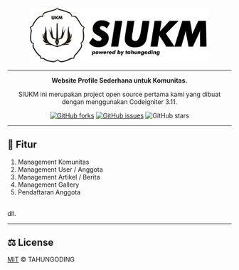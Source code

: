 <p align="center">
    <img src="./assets/data/.github/siukm_logo.png?raw=true" width="80% alt="SIUKM Logo"/>
</p>

---

<p align="center"><b>Website Profile Sederhana untuk Komunitas.</b></p>

<p align="center">SIUKM ini merupakan project open source pertama kami yang dibuat dengan menggunakan Codeigniter 3.11.</p>

<p align="center">
   <a href="https://github.com/tahungoding/siukm/network"><img src="https://img.shields.io/github/forks/tahungoding/siukm.svg" alt="GitHub forks"></a>
   <a href="https://github.com/tahungoding/ci-siukm/issues"><img src="https://img.shields.io/github/issues/tahungoding/siukm.svg" alt="GitHub issues"></a>  <img src="https://img.shields.io/github/stars/tahungoding/siukm.svg" alt="GitHub stars"></a>
</p>

--- 

## 📝 Fitur

1. Management Komunitas
2. Management User / Anggota
3. Management Artikel / Berita
4. Management Gallery
5. Pendaftaran Anggota
<br>
dll.
 
---

## ⚖️ License

[MIT](https://github.com/tahungoding/ci-siukm/blob/master/LICENSE.md) © TAHUNGODING
